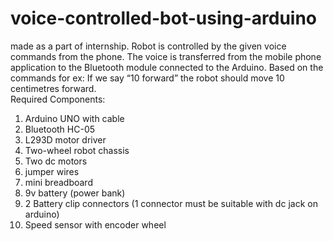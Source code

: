 # voice-controlled-bot-using-arduino
made as a part of internship.
Robot is controlled by the given voice commands from the phone. The voice is transferred from the mobile phone application to the Bluetooth module connected to the Arduino. Based on the commands for ex: If we say “10 forward” the robot should move 10 centimetres forward.   
Required Components: 
1.	Arduino UNO with cable
2.	Bluetooth HC-05 
3.	L293D motor driver
4.	Two-wheel robot chassis
5.	Two dc motors
6.	jumper wires 
7.	mini breadboard
8.	9v battery (power bank) 
9.	2 Battery clip connectors (1 connector must be suitable with dc jack on arduino) 
10.	Speed sensor with encoder wheel
